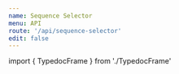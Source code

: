 ```yaml
---
name: Sequence Selector
menu: API
route: '/api/sequence-selector'
edit: false
---
```


import { TypedocFrame } from './TypedocFrame'

<TypedocFrame
  title="Sequence Selector"
  route="modules/_createsequenceselector_"
/>
